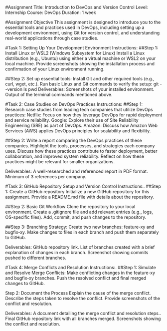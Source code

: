 #Assignment Title: Introduction to DevOps and Version Control
Level: Internship
Course: DevOps
Duration: 1 week

#Assignment Objective
This assignment is designed to introduce you to the essential tools and practices used in DevOps, including setting up a development environment, using Git for version control, and understanding real-world applications through case studies.


#Task 1: Setting Up Your Development Environment
Instructions:
##Step 1: Install Linux or WSL2 (Windows Subsystem for Linux)
Install a Linux distribution (e.g., Ubuntu) using either a virtual machine or WSL2 on your local machine.
Provide screenshots showing the installation process and confirmation of your Linux environment running.

##Step 2: Set up essential tools:
Install Git and other required tools (e.g., curl, wget, etc.).
Run basic Linux and Git commands to verify the setup:
git --version
ls
pwd
Deliverables:
Screenshots of your installed environment.
Output of the terminal commands mentioned above.

#Task 2: Case Studies on DevOps Practices
Instructions:
##Step 1: Research case studies from leading tech companies that utilize DevOps practices:
Netflix: Focus on how they leverage DevOps for rapid deployment and service reliability.
Google: Explore their use of Site Reliability Engineering (SRE) as part of DevOps.
Amazon: Discuss how Amazon Web Services (AWS) applies DevOps principles for scalability and flexibility.

##Step 2: Write a report comparing the DevOps practices of these companies.
Highlight the tools, processes, and strategies each company uses.
Discuss how these practices contribute to faster deployment, better collaboration, and improved system reliability.
Reflect on how these practices might be relevant for smaller organizations.

Deliverables:
A well-researched and referenced report in PDF format.
Minimum of 3 references per company.


#Task 3: GitHub Repository Setup and Version Control
Instructions:.
##Step 1: Create a GitHub repository
Initialize a new GitHub repository for this assignment.
Provide a README.md file with details about the repository.

##Step 2: Basic Git Workflow
Clone the repository to your local environment.
Create a .gitignore file and add relevant entries (e.g., logs, OS-specific files).
Add, commit, and push changes to the repository.


##Step 3: Branching Strategy:
Create two new branches: feature-xy and bugfix-xy.
Make changes to files in each branch and push them separately to GitHub.

Deliverables:
GitHub repository link.
List of branches created with a brief explanation of changes in each branch.
Screenshot showing commits pushed to different branches.


#Task 4: Merge Conflicts and Resolution
Instructions:.
##Step 1: Simulate and Resolve Merge Conflicts:
Make conflicting changes in the feature-xy and bugfix-xy branches.
Push the resolved conflict and final merged changes to GitHub.

Step 2: Document the Process
Explain the cause of the merge conflict.
Describe the steps taken to resolve the conflict.
Provide screenshots of the conflict and resolution.

Deliverables:
A document detailing the merge conflict and resolution steps..
Final GitHub repository link with all branches merged.
Screenshots showing the conflict and resolution.
